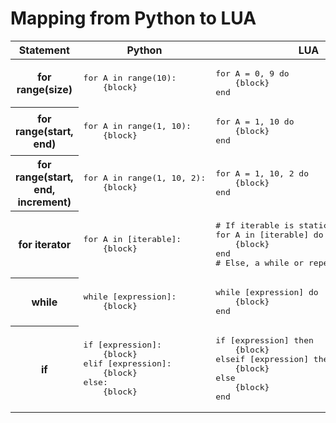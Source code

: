 # Mapping from Python to LUA

<table>
<thead><tr><th>Statement</th><th>Python</th><th>LUA</th></tr></thead>
<tbody>
<tr>
<th>for range(size)</th>
<td><pre>
for A in range(10):
    {block}
</pre></td>
<td><pre>
for A = 0, 9 do
    {block} 
end
</pre></td>
</tr>
<tr>
<th>for range(start, end)</th>
<td><pre>
for A in range(1, 10):
    {block}
</pre></td>
<td><pre>
for A = 1, 10 do
    {block} 
end
</pre></td>
</tr>
<tr>
<th>for range(start, end, increment)</th>
<td><pre>
for A in range(1, 10, 2):
    {block}
</pre></td>
<td><pre>
for A = 1, 10, 2 do
    {block} 
end
</pre></td>
</tr>
<tr>
<th>for iterator</th>
<td><pre>
for A in [iterable]:
    {block}
</pre></td>
<td><pre>
# If iterable is static with no Nulls?
for A in [iterable] do
    {block} 
end
# Else, a while or repeat statement?
</pre></td>
</tr>
<tr>
<th>while</th>
<td><pre>
while [expression]:
    {block}
</pre></td>
<td><pre>
while [expression] do
    {block} 
end
</pre></td>
</tr>
<tr>
<th>if</th>
<td><pre>
if [expression]:
    {block} 
elif [expression]:
    {block} 
else:
    {block} 
</pre></td>
<td><pre>
if [expression] then 
    {block} 
elseif [expression] then
    {block} 
else 
    {block} 
end
</pre></td>
</tr>
</tbody>
</table>


